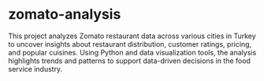 # zomato-analysis
This project analyzes Zomato restaurant data across various cities in Turkey to uncover insights about restaurant distribution, customer ratings, pricing, and popular cuisines. Using Python and data visualization tools, the analysis highlights trends and patterns to support data-driven decisions in the food service industry.
